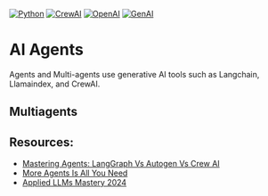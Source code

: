 [![Python](https://img.shields.io/badge/Python-3.x-blue.svg)](https://www.python.org/)
[![CrewAI](https://img.shields.io/badge/CrewAI-X-red.svg)](https://www.crew.ai/)
[![OpenAI](https://img.shields.io/badge/OpenAI-X-orange.svg)](https://openai.com/)
[![GenAI](https://img.shields.io/badge/GenAI-X-purple.svg)]()
# AI Agents
Agents and Multi-agents use generative AI tools such as Langchain, Llamaindex, and CrewAI.

## Multiagents
## Resources:
- [Mastering Agents: LangGraph Vs Autogen Vs Crew AI](https://www.galileo.ai/blog/mastering-agents-langgraph-vs-autogen-vs-crew)
- [More Agents Is All You Need](https://arxiv.org/abs/2402.05120)
- [Applied LLMs Mastery 2024](https://areganti.notion.site/Applied-LLMs-Mastery-2024-562ddaa27791463e9a1286199325045c)
